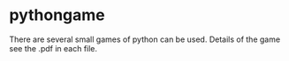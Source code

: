 # pythongame
There are several small games of python can be used. Details of the game see the .pdf in each file.